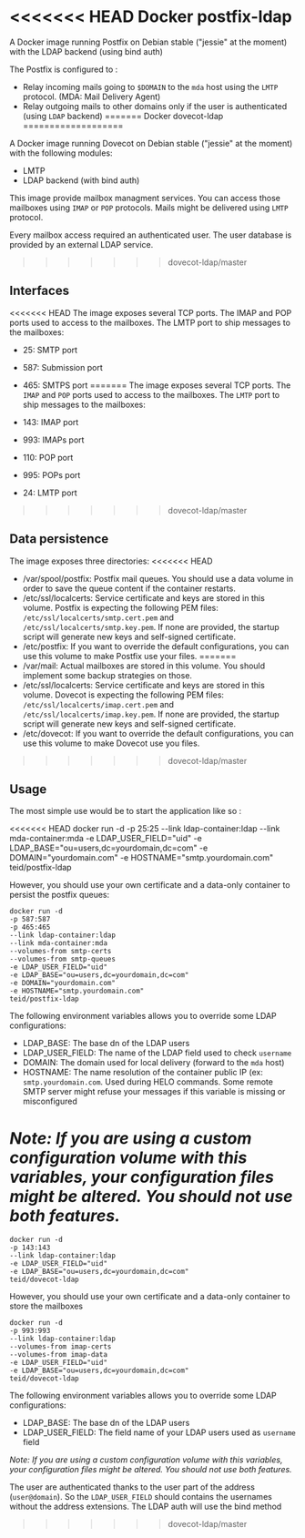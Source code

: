 <<<<<<< HEAD
Docker postfix-ldap
===================

A Docker image running Postfix on Debian stable ("jessie" at the moment) with the LDAP backend (using bind auth)

The Postfix is configured to :
* Relay incoming mails going to `$DOMAIN` to the `mda` host using the `LMTP` protocol. (MDA: Mail Delivery Agent)
* Relay outgoing mails to other domains only if the user is authenticated (using `LDAP` backend)
=======
Docker dovecot-ldap
===================

A Docker image running Dovecot on Debian stable ("jessie" at the moment) with the following modules:
* LMTP
* LDAP backend (with bind auth)

This image provide mailbox managment services. You can access those mailboxes using `IMAP` or `POP` protocols. Mails might be delivered using `LMTP` protocol.

Every mailbox access required an authenticated user.
The user database is provided by an external LDAP service.
>>>>>>> dovecot-ldap/master

Interfaces
----------

<<<<<<< HEAD
The image exposes several TCP ports. The IMAP and POP ports used to access to the mailboxes. The LMTP port to ship messages to the mailboxes:
* 25: SMTP port
* 587: Submission port
* 465: SMTPS port
=======
The image exposes several TCP ports. The `IMAP` and `POP` ports used to access to the mailboxes. The `LMTP` port to ship messages to the mailboxes:

* 143: IMAP port
* 993: IMAPs port
* 110: POP port
* 995: POPs port
* 24: LMTP port
>>>>>>> dovecot-ldap/master

Data persistence
----------------

The image exposes three directories:
<<<<<<< HEAD
* /var/spool/postfix: Postfix mail queues. You should use a data volume in order to save the queue content if the container restarts.
* /etc/ssl/localcerts: Service certificate and keys are stored in this volume. Postfix is expecting the following PEM files: `/etc/ssl/localcerts/smtp.cert.pem` and `/etc/ssl/localcerts/smtp.key.pem`. If none are provided, the startup script will generate new keys and self-signed certificate.
* /etc/postfix: If you want to override the default configurations, you can use this volume to make Postfix use your files.
=======
* /var/mail: Actual mailboxes are stored in this volume. You should implement some backup strategies on those.
* /etc/ssl/localcerts: Service certificate and keys are stored in this volume. Dovecot is expecting the following PEM files: `/etc/ssl/localcerts/imap.cert.pem` and `/etc/ssl/localcerts/imap.key.pem`. If none are provided, the startup script will generate new keys and self-signed certificate.
* /etc/dovecot: If you want to override the default configurations, you can use this volume to make Dovecot use you files.
>>>>>>> dovecot-ldap/master

Usage
-----

The most simple use would be to start the application like so :

<<<<<<< HEAD
    docker run -d
    -p 25:25
    --link ldap-container:ldap
    --link mda-container:mda
    -e LDAP_USER_FIELD="uid"
    -e LDAP_BASE="ou=users,dc=yourdomain,dc=com"
    -e DOMAIN="yourdomain.com"
    -e HOSTNAME="smtp.yourdomain.com"
    teid/postfix-ldap

However, you should use your own certificate and a data-only container to persist the postfix queues:

    docker run -d
    -p 587:587
    -p 465:465
    --link ldap-container:ldap
    --link mda-container:mda
    --volumes-from smtp-certs
    --volumes-from smtp-queues
    -e LDAP_USER_FIELD="uid"
    -e LDAP_BASE="ou=users,dc=yourdomain,dc=com"
    -e DOMAIN="yourdomain.com"
    -e HOSTNAME="smtp.yourdomain.com"
    teid/postfix-ldap

The following environment variables allows you to override some LDAP configurations:
* LDAP_BASE: The base dn of the LDAP users
* LDAP_USER_FIELD: The name of the LDAP field used to check `username`
* DOMAIN: The domain used for local delivery (forward to the `mda` host)
* HOSTNAME: The name resolution of the container public IP (ex: `smtp.yourdomain.com`. Used during HELO commands. Some remote SMTP server might refuse your messages if this variable is missing or misconfigured

*Note: If you are using a custom configuration volume with this variables, your configuration files might be altered. You should not use both features.*
=======
    docker run -d 
    -p 143:143
    --link ldap-container:ldap
    -e LDAP_USER_FIELD="uid"
    -e LDAP_BASE="ou=users,dc=yourdomain,dc=com"
    teid/dovecot-ldap

However, you should use your own certificate and a data-only container to store the mailboxes

    docker run -d
    -p 993:993
    --link ldap-container:ldap
    --volumes-from imap-certs
    --volumes-from imap-data
    -e LDAP_USER_FIELD="uid"
    -e LDAP_BASE="ou=users,dc=yourdomain,dc=com"
    teid/dovecot-ldap

The following environment variables allows you to override some LDAP configurations:
* LDAP_BASE: The base dn of the LDAP users
* LDAP_USER_FIELD: The field name of your LDAP users used as `username` field

*Note: If you are using a custom configuration volume with this variables, your configuration files might be altered. You should not use both features.*

The user are authenticated thanks to the user part of the address (`user@domain`). So the `LDAP_USER_FIELD` should contains the usernames without the address extensions. The LDAP auth will use the bind method
>>>>>>> dovecot-ldap/master
